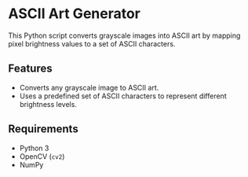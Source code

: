 # ASCII Art Generator

This Python script converts grayscale images into ASCII art by mapping pixel brightness values to a set of ASCII characters.

## Features

- Converts any grayscale image to ASCII art.
- Uses a predefined set of ASCII characters to represent different brightness levels.

## Requirements

- Python 3
- OpenCV (`cv2`)
- NumPy


